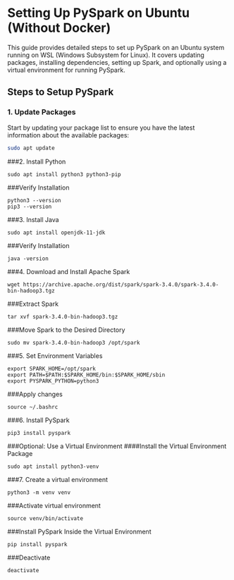 # Setting Up PySpark on Ubuntu (Without Docker)

This guide provides detailed steps to set up PySpark on an Ubuntu system running on WSL (Windows Subsystem for Linux). 
It covers updating packages, installing dependencies, setting up Spark, and optionally using a virtual environment for running PySpark.

## Steps to Setup PySpark

### 1. Update Packages

Start by updating your package list to ensure you have the latest information about the available packages:

```bash
sudo apt update
```

###2. Install Python
```commandline
sudo apt install python3 python3-pip
```

###Verify Installation
```commandline
python3 --version
pip3 --version
```

###3. Install Java
```commandline
sudo apt install openjdk-11-jdk
```

###Verify Installation
```commandline
java -version
```

###4. Download and Install Apache Spark
```commandline
wget https://archive.apache.org/dist/spark/spark-3.4.0/spark-3.4.0-bin-hadoop3.tgz
```

###Extract Spark
```commandline
tar xvf spark-3.4.0-bin-hadoop3.tgz
```

###Move Spark to the Desired Directory
```commandline
sudo mv spark-3.4.0-bin-hadoop3 /opt/spark
```

###5. Set Environment Variables
```commandline
export SPARK_HOME=/opt/spark
export PATH=$PATH:$SPARK_HOME/bin:$SPARK_HOME/sbin
export PYSPARK_PYTHON=python3
```

###Apply changes
```commandline
source ~/.bashrc
```

###6. Install PySpark
```commandline
pip3 install pyspark
```

###Optional: Use a Virtual Environment
####Install the Virtual Environment Package
```commandline
sudo apt install python3-venv
```


###7. Create a virtual environment
```commandline
python3 -m venv venv
```

###Activate virtual environment
```commandline
source venv/bin/activate
```

###Install PySpark Inside the Virtual Environment
```commandline
pip install pyspark
```

###Deactivate
```commandline
deactivate
```